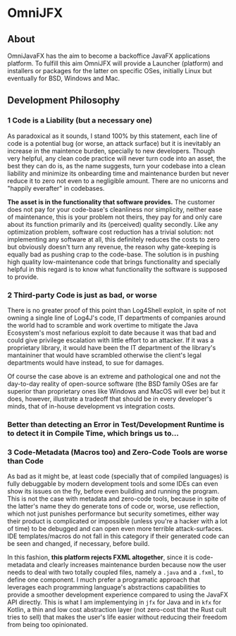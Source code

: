 # OmniJFX

## About

OmniJavaFX has the aim to become a backoffice JavaFX applications platform.
To fulfill this aim OmniJFX will provide a Launcher (platform) and installers or packages for the latter on specific OSes, 
initially Linux but eventually for BSD, Windows and Mac.

## Development Philosophy

### 1 Code is a Liability (but a necessary one)
As paradoxical as it sounds, I stand 100% by this statement, each line of code is a potential bug (or worse, an attack surface) but it is inevitably an increase in the maintence burden, specially to new developers. Though very helpful, any clean code practice will never turn code into an asset, the best they can do is, as the name suggests, turn your codebase into a clean liability and minimize its onbearding time and maintenance burden but never reduce it to zero not even to a negligible amount. There are no unicorns and "happily everafter" in codebases.

**The asset is in the functionality that software provides.** The customer does not pay for your code-base's cleanliness nor simplicity, neither ease of maintenance, this is your problem not theirs, they pay for and only care about its function primarily and its (perceived) quality secondly.
Like any optimization problem, software cost reduction has a trivial solution: not implementing any software at all, this definitely reduces the costs to zero but obviously doesn't turn any revenue, the reason why gate-keeping is equally bad as pushing crap to the code-base. The solution is in pushing high quality low-maintenance code that brings functionality and specially helpful in this regard is to know what functionality the software is supposed to provide.

### 2 Third-party Code is just as bad, or worse
There is no greater proof of this point than Log4Shell exploit, in spite of not owning a single line of Log4J's code, IT departments of companies around the world had to scramble and work overtime to mitigate the Java Ecosystem's most nefarious exploit to date because it was that bad and could give privilege escalation with little effort to an attacker. If it was a proprietary library, it would have been the IT department of the library's mantaininer that would have scrambled otherwise the client's legal departments would have instead, to sue for damages.

Of course the case above is an extreme and pathological one and not the day-to-day reality of open-source software (the BSD family OSes are far superior than proprietary ones like Windows and MacOS will ever be)  but it does, however, illustrate a tradeoff that should be in every developer's minds, that of in-house development vs integration costs.

### Better than detecting an Error in Test/Development Runtime is to detect it in Compile Time, which brings us to...
### 3 Code-Metadata (Macros too) and Zero-Code Tools are worse than Code
As bad as it might be, at least code (specially that of compiled languages) is fully debuggable by modern development tools and some IDEs can even show its issues on the fly, before even building and running the program. This is not the case with metadata and zero-code tools, because in spite of the latter's name they do generate tons of code or, worse, use reflection, which not just punishes performance but security sometimes, either way their product is complicated or impossible (unless you're a hacker with a lot of time) to be debugged and can open even more terrible attack-surfaces. IDE templates/macros do not fall in this category if their generated code can be seen and changed, if necessary, before build.

In this fashion, **this platform rejects FXML altogether**, since it is code-metadata and clearly increases maintenance burden because now the user needs to deal with two totally coupled files, namely a `.java` and a `.fxml`, to define one component. I much prefer a programatic approach that leverages each programming language's abstractions capabilities to provide a smoother development experience compared to using the JavaFX API directly. This is what I am implementying in `jfx` for Java and in `kfx` for Kotlin, a thin and low cost abstraction layer (not zero-cost that the Rust cult tries to sell) that makes the user's life easier without reducing their freedom from being too opinionated. 
